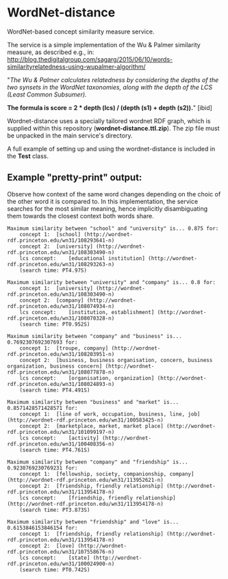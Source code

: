 # WordNet-distance
WordNet-based concept similarity measure service.

The service is a simple implementation of the Wu & Palmer similarity measure, as described e.g., in: 
http://blog.thedigitalgroup.com/sagarg/2015/06/10/words-similarityrelatedness-using-wupalmer-algorithm/

"*The Wu & Palmer calculates relatedness by considering the depths of the two synsets in the WordNet taxonomies, along with the depth of the LCS (Least Common Subsumer).*

**The formula is score = 2 * depth (lcs) / (depth (s1) + depth (s2)).**"
[ibid]

Wordnet-distance uses a specially tailored wordnet RDF graph, which is supplied within this repository (**wordnet-distance.ttl.zip**). The zip file must be unpacked in the main service's directory. 

A full example of setting up and using the wordnet-distance is included in the **Test** class. 

Example "pretty-print" output:
------------------------------

Observe how context of the same word changes depending on the choic of the other word it is compared to. In this implementation, the service searches for the most similar meaning, hence implicitly disambiguating them towards the closest context both words share. 

```
Maximum similarity between "school" and "university" is... 0.875 for:
	concept 1: 	[school] (http://wordnet-rdf.princeton.edu/wn31/108293641-n)
	concept 2: 	[university] (http://wordnet-rdf.princeton.edu/wn31/108303490-n)
	lcs concept:	[educational institution] (http://wordnet-rdf.princeton.edu/wn31/108293263-n)
	(search time: PT4.97S)

Maximum similarity between "university" and "company" is... 0.8 for:
	concept 1: 	[university] (http://wordnet-rdf.princeton.edu/wn31/108303490-n)
	concept 2: 	[company] (http://wordnet-rdf.princeton.edu/wn31/108074934-n)
	lcs concept:	[institution, establishment] (http://wordnet-rdf.princeton.edu/wn31/108070328-n)
	(search time: PT0.952S)

Maximum similarity between "company" and "business" is... 0.7692307692307693 for:
	concept 1: 	[troupe, company] (http://wordnet-rdf.princeton.edu/wn31/108203951-n)
	concept 2: 	[business, business organisation, concern, business organization, business concern] (http://wordnet-rdf.princeton.edu/wn31/108077878-n)
	lcs concept:	[organisation, organization] (http://wordnet-rdf.princeton.edu/wn31/108024893-n)
	(search time: PT4.491S)

Maximum similarity between "business" and "market" is... 0.8571428571428571 for:
	concept 1: 	[line of work, occupation, business, line, job] (http://wordnet-rdf.princeton.edu/wn31/100583425-n)
	concept 2: 	[marketplace, market, market place] (http://wordnet-rdf.princeton.edu/wn31/101099197-n)
	lcs concept:	[activity] (http://wordnet-rdf.princeton.edu/wn31/100408356-n)
	(search time: PT4.761S)

Maximum similarity between "company" and "friendship" is... 0.9230769230769231 for:
	concept 1: 	[fellowship, society, companionship, company] (http://wordnet-rdf.princeton.edu/wn31/113952621-n)
	concept 2: 	[friendship, friendly relationship] (http://wordnet-rdf.princeton.edu/wn31/113954178-n)
	lcs concept:	[friendship, friendly relationship] (http://wordnet-rdf.princeton.edu/wn31/113954178-n)
	(search time: PT3.873S)

Maximum similarity between "friendship" and "love" is... 0.6153846153846154 for:
	concept 1: 	[friendship, friendly relationship] (http://wordnet-rdf.princeton.edu/wn31/113954178-n)
	concept 2: 	[love] (http://wordnet-rdf.princeton.edu/wn31/107558676-n)
	lcs concept:	[state] (http://wordnet-rdf.princeton.edu/wn31/100024900-n)
	(search time: PT0.742S)
```


